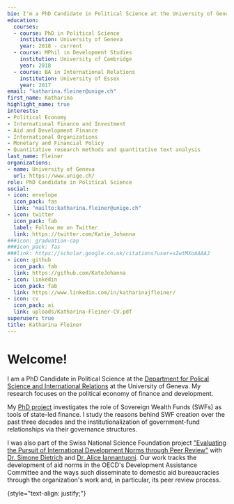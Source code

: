 ```yaml
---
bio: I'm a PhD Candidate in Political Science at the University of Geneva. My fields of research are the political economy of finance and development. 
education:
  courses:
  - course: PhD in Political Science
    institution: University of Geneva
    year: 2018 - current
  - course: MPhil in Development Studies
    institution: University of Cambridge
    year: 2018
  - course: BA in International Relations
    institution: University of Essex
    year: 2017
email: "katharina.fleiner@unige.ch"
first_name: Katharina
highlight_name: true
interests:
- Political Economy
- International Finance and Investment
- Aid and Development Finance
- International Organizations
- Monetary and Financial Policy
- Quantitative research methods and quantitative text analysis
last_name: Fleiner
organizations:
- name: University of Geneva
  url: https://www.unige.ch/
role: PhD Candidate in Political Science
social:
- icon: envelope
  icon_pack: fas
  link: "mailto:katharina.fleiner@unige.ch"
- icon: twitter
  icon_pack: fab
  label: Follow me on Twitter
  link: https://twitter.com/Katie_Johanna
###icon: graduation-cap
###icon_pack: fas
###link: https://scholar.google.co.uk/citations?user=sIwtMXoAAAAJ
- icon: github
  icon_pack: fab
  link: https://github.com/KateJohanna
- icon: linkedin
  icon_pack: fab
  link: https://www.linkedin.com/in/katharinajfleiner/
- icon: cv
  icon_pack: ai
  link: uploads/Katharina-Fleiner-CV.pdf
superuser: true
title: Katharina Fleiner
---
```


# Welcome!

I am a PhD Candidate in Political Science at the [Department for Polical Science and International Relations](https://www.unige.ch/sciences-societe/speri/) at the University of Geneva. My research focuses on the political economy of finance and development. 

My [PhD project](https://www.unige.ch/sciences-societe/speri/recherche/theses-de/?id=1228) investigates the role of Sovereign Wealth Funds (SWFs) as tools of state-led finance. I study the reasons behind SWF creation over the past three decades and the institutionalization of government-fund relationships via their governance structures. 

I was also part of the Swiss National Science Foundation project ["Evaluating the Pursuit of International Development Norms through Peer Review"](https://www.unige.ch/sciences-societe/speri/recherche/projets-de-recherche/?id=1078) with [Dr. Simone Dietrich](https://simone-dietrich.com/) and [Dr. Alice Iannantuoni](https://www.aliceiannantuoni.com/). Our work tracks the development of aid norms in the OECD's Development Assistance Committee and the ways such disseminate to domestic aid bureaucracies through the organization's work and, in particular, its peer review process. 


{style="text-align: justify;"}
